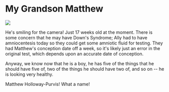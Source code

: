 # My Grandson Matthew

![](../images/matthew05.jpg)

He's smiling for the camera! Just 17 weeks old at the moment. There is some concern that he may have Down's Syndrome; Ally had to have amniocentesis today so they could get some amniotic fluid for testing. They had Matthew's conception date off a week, so it's likely just an error in the original test, which depends upon an accurate date of conception.

Anyway, we know now that he is a boy, he has five of the things that he should have five of, two of the things he should have two of, and so on -- he is looking very healthy.

Matthew Holloway-Purvis! What a name!
